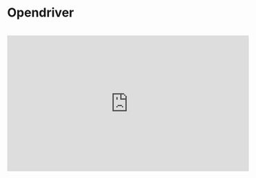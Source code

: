 # Opendriver
<br>
<iframe width="560" height="315" src="https://www.youtube.com/embed/fjjVeK9ApDA" frameborder="0" allow="accelerometer; autoplay; encrypted-media; gyroscope; picture-in-picture" ></iframe>
